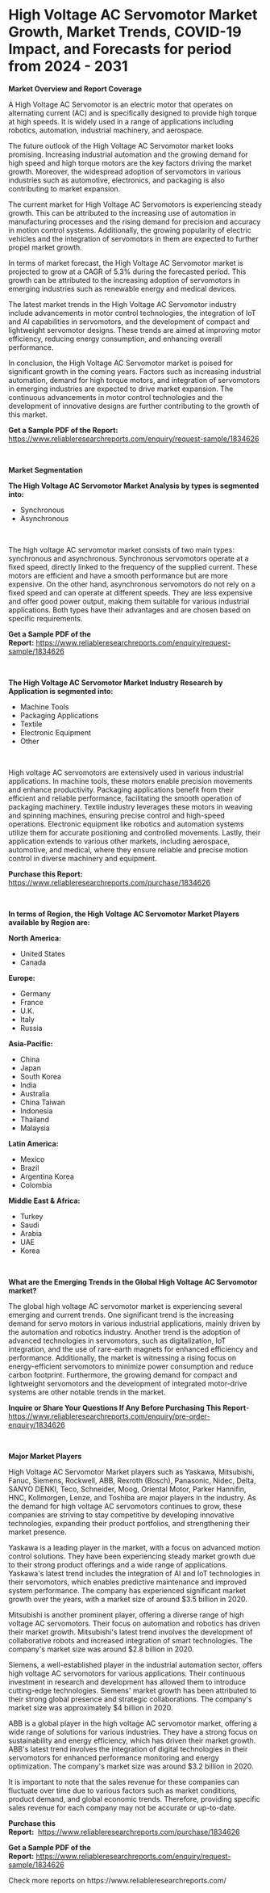 <p><h1>High Voltage AC Servomotor Market Growth, Market Trends, COVID-19 Impact, and Forecasts for period from 2024 - 2031</h1></p><p><strong>Market Overview and Report Coverage</strong></p>
<p><p>A High Voltage AC Servomotor is an electric motor that operates on alternating current (AC) and is specifically designed to provide high torque at high speeds. It is widely used in a range of applications including robotics, automation, industrial machinery, and aerospace.</p><p>The future outlook of the High Voltage AC Servomotor market looks promising. Increasing industrial automation and the growing demand for high speed and high torque motors are the key factors driving the market growth. Moreover, the widespread adoption of servomotors in various industries such as automotive, electronics, and packaging is also contributing to market expansion.</p><p>The current market for High Voltage AC Servomotors is experiencing steady growth. This can be attributed to the increasing use of automation in manufacturing processes and the rising demand for precision and accuracy in motion control systems. Additionally, the growing popularity of electric vehicles and the integration of servomotors in them are expected to further propel market growth.</p><p>In terms of market forecast, the High Voltage AC Servomotor market is projected to grow at a CAGR of 5.3% during the forecasted period. This growth can be attributed to the increasing adoption of servomotors in emerging industries such as renewable energy and medical devices.</p><p>The latest market trends in the High Voltage AC Servomotor industry include advancements in motor control technologies, the integration of IoT and AI capabilities in servomotors, and the development of compact and lightweight servomotor designs. These trends are aimed at improving motor efficiency, reducing energy consumption, and enhancing overall performance.</p><p>In conclusion, the High Voltage AC Servomotor market is poised for significant growth in the coming years. Factors such as increasing industrial automation, demand for high torque motors, and integration of servomotors in emerging industries are expected to drive market expansion. The continuous advancements in motor control technologies and the development of innovative designs are further contributing to the growth of this market.</p></p>
<p><strong>Get a Sample PDF of the Report:</strong> <a href="https://www.reliableresearchreports.com/enquiry/request-sample/1834626">https://www.reliableresearchreports.com/enquiry/request-sample/1834626</a></p>
<p>&nbsp;</p>
<p><strong>Market Segmentation</strong></p>
<p><strong>The High Voltage AC Servomotor Market Analysis by types is segmented into:</strong></p>
<p><ul><li>Synchronous</li><li>Asynchronous</li></ul></p>
<p>&nbsp;</p>
<p><p>The high voltage AC servomotor market consists of two main types: synchronous and asynchronous. Synchronous servomotors operate at a fixed speed, directly linked to the frequency of the supplied current. These motors are efficient and have a smooth performance but are more expensive. On the other hand, asynchronous servomotors do not rely on a fixed speed and can operate at different speeds. They are less expensive and offer good power output, making them suitable for various industrial applications. Both types have their advantages and are chosen based on specific requirements.</p></p>
<p><strong>Get a Sample PDF of the Report:</strong>&nbsp;<a href="https://www.reliableresearchreports.com/enquiry/request-sample/1834626">https://www.reliableresearchreports.com/enquiry/request-sample/1834626</a></p>
<p>&nbsp;</p>
<p><strong>The High Voltage AC Servomotor Market Industry Research by Application is segmented into:</strong></p>
<p><ul><li>Machine Tools</li><li>Packaging Applications</li><li>Textile</li><li>Electronic Equipment</li><li>Other</li></ul></p>
<p>&nbsp;</p>
<p><p>High voltage AC servomotors are extensively used in various industrial applications. In machine tools, these motors enable precision movements and enhance productivity. Packaging applications benefit from their efficient and reliable performance, facilitating the smooth operation of packaging machinery. Textile industry leverages these motors in weaving and spinning machines, ensuring precise control and high-speed operations. Electronic equipment like robotics and automation systems utilize them for accurate positioning and controlled movements. Lastly, their application extends to various other markets, including aerospace, automotive, and medical, where they ensure reliable and precise motion control in diverse machinery and equipment.</p></p>
<p><strong>Purchase this Report:</strong>&nbsp; <a href="https://www.reliableresearchreports.com/purchase/1834626">https://www.reliableresearchreports.com/purchase/1834626</a></p>
<p>&nbsp;</p>
<p><strong>In terms of Region, the High Voltage AC Servomotor Market Players available by Region are:</strong></p>
<p>
    <p> <strong> North America: </strong>
        <ul>
            <li>United States</li>
            <li>Canada</li>
        </ul>
        </p> 
    <p> <strong> Europe: </strong>
        <ul>
            <li>Germany</li>
            <li>France</li>
            <li>U.K.</li>
            <li>Italy</li>
            <li>Russia</li>
        </ul>
        </p> 
    <p> <strong> Asia-Pacific: </strong>
        <ul>
            <li>China</li>
            <li>Japan</li>
            <li>South Korea</li>
            <li>India</li>
            <li>Australia</li>
            <li>China Taiwan</li>
            <li>Indonesia</li>
            <li>Thailand</li>
            <li>Malaysia</li>
        </ul>
        </p> 
    <p> <strong> Latin America: </strong>
        <ul>
            <li>Mexico</li>
            <li>Brazil</li>
            <li>Argentina Korea</li>
            <li>Colombia</li>
        </ul>
        </p> 
    <p> <strong> Middle East & Africa: </strong>
        <ul>
            <li>Turkey</li>
            <li>Saudi</li>
            <li>Arabia</li>
            <li>UAE</li>
            <li>Korea</li>
        </ul>
    </p>
    </p>
<p>&nbsp;</p>
<p><strong>What are the Emerging Trends in the Global High Voltage AC Servomotor market?</strong></p>
<p><p>The global high voltage AC servomotor market is experiencing several emerging and current trends. One significant trend is the increasing demand for servo motors in various industrial applications, mainly driven by the automation and robotics industry. Another trend is the adoption of advanced technologies in servomotors, such as digitalization, IoT integration, and the use of rare-earth magnets for enhanced efficiency and performance. Additionally, the market is witnessing a rising focus on energy-efficient servomotors to minimize power consumption and reduce carbon footprint. Furthermore, the growing demand for compact and lightweight servomotors and the development of integrated motor-drive systems are other notable trends in the market.</p></p>
<p><strong>Inquire or Share Your Questions If Any Before Purchasing This Report</strong>- <a href="https://www.reliableresearchreports.com/enquiry/pre-order-enquiry/1834626">https://www.reliableresearchreports.com/enquiry/pre-order-enquiry/1834626</a></p>
<p>&nbsp;</p>
<p><strong>Major Market Players</strong></p>
<p><p>High Voltage AC Servomotor Market players such as Yaskawa, Mitsubishi, Fanuc, Siemens, Rockwell, ABB, Rexroth (Bosch), Panasonic, Nidec, Delta, SANYO DENKI, Teco, Schneider, Moog, Oriental Motor, Parker Hannifin, HNC, Kollmorgen, Lenze, and Toshiba are major players in the industry. As the demand for high voltage AC servomotors continues to grow, these companies are striving to stay competitive by developing innovative technologies, expanding their product portfolios, and strengthening their market presence.</p><p>Yaskawa is a leading player in the market, with a focus on advanced motion control solutions. They have been experiencing steady market growth due to their strong product offerings and a wide range of applications. Yaskawa's latest trend includes the integration of AI and IoT technologies in their servomotors, which enables predictive maintenance and improved system performance. The company has experienced significant market growth over the years, with a market size of around $3.5 billion in 2020.</p><p>Mitsubishi is another prominent player, offering a diverse range of high voltage AC servomotors. Their focus on automation and robotics has driven their market growth. Mitsubishi's latest trend involves the development of collaborative robots and increased integration of smart technologies. The company's market size was around $2.8 billion in 2020.</p><p>Siemens, a well-established player in the industrial automation sector, offers high voltage AC servomotors for various applications. Their continuous investment in research and development has allowed them to introduce cutting-edge technologies. Siemens' market growth has been attributed to their strong global presence and strategic collaborations. The company's market size was approximately $4 billion in 2020.</p><p>ABB is a global player in the high voltage AC servomotor market, offering a wide range of solutions for various industries. They have a strong focus on sustainability and energy efficiency, which has driven their market growth. ABB's latest trend involves the integration of digital technologies in their servomotors for enhanced performance monitoring and energy optimization. The company's market size was around $3.2 billion in 2020.</p><p>It is important to note that the sales revenue for these companies can fluctuate over time due to various factors such as market conditions, product demand, and global economic trends. Therefore, providing specific sales revenue for each company may not be accurate or up-to-date.</p></p>
<p><strong>Purchase this Report:</strong>&nbsp;&nbsp;<a href="https://www.reliableresearchreports.com/purchase/1834626">https://www.reliableresearchreports.com/purchase/1834626</a></p>
<p></p>
<p><strong>Get a Sample PDF of the Report:</strong>&nbsp;<a href="https://www.reliableresearchreports.com/enquiry/request-sample/1834626">https://www.reliableresearchreports.com/enquiry/request-sample/1834626</a></p>
<p>Check more reports on https://www.reliableresearchreports.com/</p>
